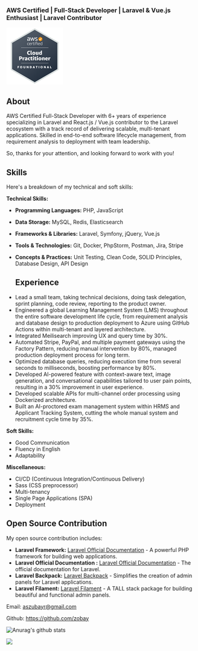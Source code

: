 ### AWS Certified | Full-Stack Developer | Laravel & Vue.js Enthusiast | Laravel Contributor


![AWS Certified Cloud Practitioner](https://raw.githubusercontent.com/zobay/zobay/main/aws.png)

## About
AWS Certified Full-Stack Developer with 6+ years of experience specializing in Laravel and React.js / Vue.js contributor to the Laravel ecosystem with a track record of delivering scalable, multi-tenant applications. Skilled in end-to-end software lifecycle management, from requirement analysis to deployment with team leadership.

So, thanks for your attention, and looking forward to work with you!

## Skills

Here's a breakdown of my technical and soft skills:

**Technical Skills:**

* **Programming Languages:** PHP, JavaScript
* **Data Storage:** MySQL, Redis, Elasticsearch
* **Frameworks & Libraries:** Laravel, Symfony, jQuery, Vue.js
* **Tools & Technologies:** Git, Docker, PhpStorm, Postman, Jira, Stripe
* **Concepts & Practices:** Unit Testing, Clean Code, SOLID Principles, Database Design, API Design

  ## Experience
- Lead a small team, taking technical decisions,  doing task delegation, sprint planning, code review, reporting to the product owner.
- Engineered  a global Learning Management System (LMS)  throughout the entire software development life cycle, from requirement analysis and database design to production deployment to Azure using GitHub Actions within multi-tenant and layered architecture.
- Integrated Meilisearch improving UX and query time by 30%.
- Automated Stripe, PayPal, and multiple payment gateways using the Factory Pattern, reducing manual intervention by 80%, managed production deployment process for long term. 
- Optimized database queries, reducing execution time from several seconds to milliseconds, boosting performance by 80%.
- Developed AI-powered feature with context-aware text, image generation, and conversational capabilities tailored to user pain points, resulting in a 30% improvement in user experience.
- Developed scalable APIs for multi-channel order processing using Dockerized architecture.
- Built an AI-proctored exam management system within HRMS and Applicant Tracking System,  cutting the whole manual system and recruitment cycle time by 35%.

**Soft Skills:**

* Good Communication
* Fluency in English
* Adaptability

**Miscellaneous:**

* CI/CD (Continuous Integration/Continuous Delivery)
* Sass (CSS preprocessor)
* Multi-tenancy
* Single Page Applications (SPA)
* Deployment

## Open Source Contribution

My open source contribution includes:

* **Laravel Framework:** [Laravel Official Documentation](https://laravel.com) - A powerful PHP framework for building web applications.
* **Laravel Official Documentation :** [Laravel Official Documentation](https://laravel.com/docs) - The official documentation for Laravel.
* **Laravel Backpack:** [Laravel Backpack](https://backpackforlaravel.com/) - Simplifies the creation of admin panels for Laravel applications.
* **Laravel Filament:** [Laravel Filament](https://filament.laravel.com/) - A TALL stack package for building beautiful and functional admin panels.




Email: aszubayr@gmail.com

Github: https://github.com/zobay

![Anurag's github stats](https://github-readme-stats.vercel.app/api?username=zobay&count_private=true&show_icons=true&theme=radical)

![](https://komarev.com/ghpvc/?username=zobay&color=brightgreen)
